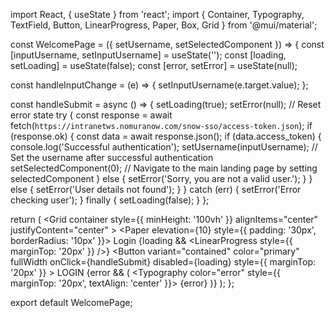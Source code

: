 import React, { useState } from 'react';
import { Container, Typography, TextField, Button, LinearProgress, Paper, Box, Grid } from '@mui/material';

const WelcomePage = ({ setUsername, setSelectedComponent }) => {
  const [inputUsername, setInputUsername] = useState('');
  const [loading, setLoading] = useState(false);
  const [error, setError] = useState(null);

  const handleInputChange = (e) => {
    setInputUsername(e.target.value);
  };

  const handleSubmit = async () => {
    setLoading(true);
    setError(null); // Reset error state
    try {
      const response = await fetch(`https://intranetws.nomuranow.com/snow-sso/access-token.json`);
      if (response.ok) {
        const data = await response.json();
        if (data.access_token) {
          console.log('Successful authentication');
          setUsername(inputUsername); // Set the username after successful authentication
          setSelectedComponent(0); // Navigate to the main landing page by setting selectedComponent
        } else {
          setError('Sorry, you are not a valid user.');
        }
      } else {
        setError('User details not found');
      }
    } catch (err) {
      setError('Error checking user');
    } finally {
      setLoading(false);
    }
  };

  return (
    <Container>
      <Grid
        container
        style={{ minHeight: '100vh' }}
        alignItems="center"
        justifyContent="center"
      >
        <Grid item xs={10} sm={8} md={4}>
          <Paper elevation={10} style={{ padding: '30px', borderRadius: '10px' }}>
            <Box mb={3}>
              <Typography variant="h5" align="center" gutterBottom>
                Login
              </Typography>
            </Box>
            <TextField
              label="Username"
              variant="outlined"
              fullWidth
              value={inputUsername}
              onChange={handleInputChange}
              disabled={loading}
            />
            {loading && <LinearProgress style={{ marginTop: '20px' }} />}
            <Button
              variant="contained"
              color="primary"
              fullWidth
              onClick={handleSubmit}
              disabled={loading}
              style={{ marginTop: '20px' }}
            >
              LOGIN
            </Button>
            {error && (
              <Typography color="error" style={{ marginTop: '20px', textAlign: 'center' }}>
                {error}
              </Typography>
            )}
          </Paper>
        </Grid>
      </Grid>
    </Container>
  );
};

export default WelcomePage;
